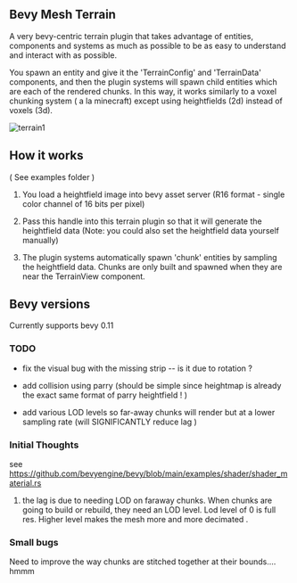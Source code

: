 
 ## Bevy Mesh Terrain
 
 A very bevy-centric terrain plugin that takes advantage of entities, components and systems as much as possible to be as easy to understand and interact with as possible. 
 
 You spawn an entity and give it the 'TerrainConfig' and 'TerrainData' components, and then the plugin systems will spawn child entities which are each of the rendered chunks. 
 In this way, it works similarly to a voxel chunking system ( a la minecraft) except using heightfields (2d) instead of voxels (3d). 
 


![terrain1](https://github.com/ethereumdegen/bevy_mesh_terrain/assets/6249263/59bd847e-4e1a-47ec-9a3c-a8fb2def1cb0)

  
 
 
 ## How it works 
 
 ( See examples folder )
 
 1. You load a heightfield image into bevy asset server (R16 format - single color channel of 16 bits per pixel) 
 
 2. Pass this handle into this terrain plugin so that it will generate the heightfield data (Note: you could also set the heightfield data yourself manually)
 
 3. The plugin systems automatically spawn 'chunk' entities by sampling the heightfield data.  Chunks are only built and spawned when they are near the TerrainView component. 
 

## Bevy versions

Currently supports bevy 0.11 
 



### TODO 
- fix the visual bug with the missing strip  -- is it due to rotation ?  

- add collision using parry (should be simple since heightmap is already the exact same format of parry heightfield ! )
- add various LOD levels so far-away chunks will render but at a lower sampling rate (will SIGNIFICANTLY reduce lag )



### Initial Thoughts 
see https://github.com/bevyengine/bevy/blob/main/examples/shader/shader_material.rs


1.  the lag is due to needing LOD on faraway chunks.   When chunks are going to build or rebuild, they need an LOD level.  Lod level of 0 is full res.  Higher level makes the mesh more and more decimated .



### Small bugs 

Need to improve the way chunks are stitched together at their bounds.... hmmm 
